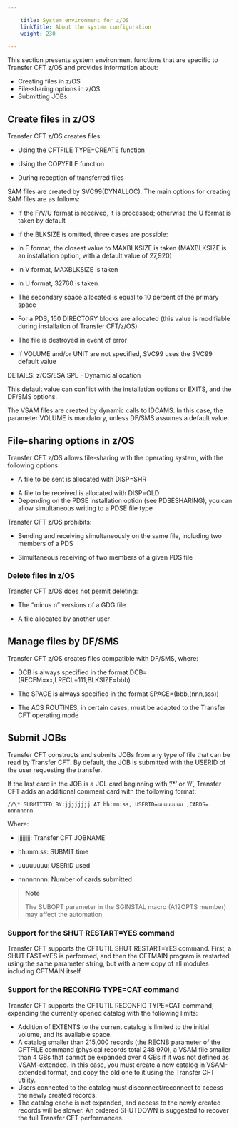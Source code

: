 ```yaml
---

    title: System environment for z/OS
    linkTitle: About the system configuration 
    weight: 230

---
```

This section presents system environment functions that are specific to Transfer CFT z/OS and provides information about:

- Creating files in z/OS
- File-sharing options in z/OS
- Submitting JOBs

## Create files in z/OS

Transfer CFT z/OS creates files:

- Using the CFTFILE TYPE=CREATE function

<!-- -->

- Using the COPYFILE function

<!-- -->

- During reception of transferred files

SAM files are created by SVC99(DYNALLOC). The main options for creating SAM files are as follows:

- If the F/V/U format is received, it is processed; otherwise the U format is taken by default

<!-- -->

- If the BLKSIZE is omitted, three cases are possible:

<!-- -->

- In F format, the closest value to MAXBLKSIZE is taken (MAXBLKSIZE is an installation option, with a default value of 27,920)

<!-- -->

- In V format, MAXBLKSIZE is taken

<!-- -->

- In U format, 32760 is taken

<!-- -->

- The secondary space allocated is equal to 10 percent of the primary space

<!-- -->

- For a PDS, 150 DIRECTORY blocks are allocated (this value is modifiable during installation of Transfer CFT/z/OS)

<!-- -->

- The file is destroyed in event of error

<!-- -->

- If VOLUME and/or UNIT are not specified, SVC99 uses the SVC99 default value

DETAILS: z/OS/ESA SPL - Dynamic allocation

This default value can conflict with the installation options or EXITS, and the DF/SMS options.

The VSAM files are created by dynamic calls to IDCAMS. In this case, the parameter VOLUME is mandatory, unless DF/SMS assumes a default value.

## File-sharing options in z/OS

Transfer CFT z/OS allows file-sharing with the operating system, with the following options:

- A file to be sent is allocated with DISP=SHR

<!-- -->

- A file to be received is allocated with DISP=OLD
- Depending on the PDSE installation option (see PDSESHARING), you can allow simultaneous writing to a PDSE file type

Transfer CFT z/OS prohibits:

- Sending and receiving simultaneously on the same file, including two members of a PDS

<!-- -->

- Simultaneous receiving of two members of a given PDS file

### Delete files in z/OS

Transfer CFT z/OS does not permit deleting:

- The “minus n” versions of a GDG file

<!-- -->

- A file allocated by another user

## Manage files by DF/SMS

Transfer CFT z/OS creates files compatible with DF/SMS, where:

- DCB is always specified in the format DCB=(RECFM=xx,LRECL=111,BLKSIZE=bbb)

<!-- -->

- The SPACE is always specified in the format SPACE=(bbb,(nnn,sss))

<!-- -->

- The ACS ROUTINES, in certain cases, must be adapted to the Transfer CFT operating mode

## Submit JOBs 

Transfer CFT constructs and submits JOBs from any type of file that can be read by Transfer CFT. By default, the JOB is submitted with the USERID of the user requesting the transfer.

If the last card in the JOB is a JCL card beginning with ‘/\*’ or ‘//’, Transfer CFT adds an additional comment card with the following format:

```
//\* SUBMITTED BY:jjjjjjjj AT hh:mm:ss, USERID=uuuuuuuu ,CARDS= nnnnnnnn
```

Where:

- jjjjjjjj: Transfer CFT JOBNAME

<!-- -->

- hh:mm:ss: SUBMIT time

<!-- -->

- uuuuuuuu: USERID used

<!-- -->

- nnnnnnnn: Number of cards submitted

> **Note**
>
> The SUBOPT parameter in the SGINSTAL macro (A12OPTS member) may affect the automation.

### Support for the SHUT RESTART=YES command

Transfer CFT supports the CFTUTIL SHUT RESTART=YES command. First, a SHUT FAST=YES is performed, and then the CFTMAIN program is restarted using the same parameter string, but with a new copy of all modules including CFTMAIN itself.

### Support for the RECONFIG TYPE=CAT command

Transfer CFT supports the CFTUTIL RECONFIG TYPE=CAT command, expanding the currently opened catalog with the following limits:

- Addition of EXTENTS to the current catalog is limited to the initial volume, and its available space.
- A catalog smaller than 215,000 records (the RECNB parameter of the CFTFILE command (physical records total 248 970), a VSAM file smaller than 4 GBs that cannot be expanded over 4 GBs if it was not defined as VSAM-extended. In this case, you must create a new catalog in VSAM-extended format, and copy the old one to it using the Transfer CFT utility.
- Users connected to the catalog must disconnect/reconnect to access the newly created records.
- The catalog cache is not expanded, and access to the newly created records will be slower. An ordered SHUTDOWN is suggested to recover the full Transfer CFT performances.
